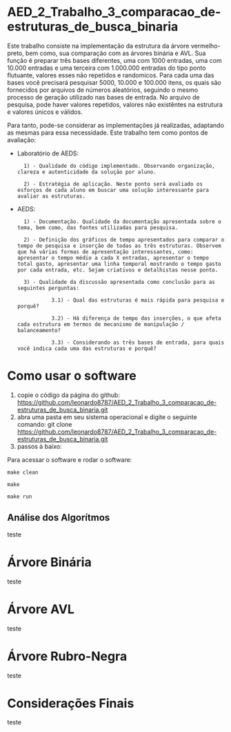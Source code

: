 <h1>AED_2_Trabalho_3_comparacao_de-estruturas_de_busca_binaria</h2>

Este trabalho consiste na implementação da estrutura da árvore vermelho-preto, bem como, sua comparação com as árvores binária e AVL. Sua função é preparar três bases diferentes, uma com 1000 entradas, uma com 10.000 entradas e uma terceira com 1.000.000 entradas do tipo ponto flutuante, valores esses não repetidos e randomicos. Para cada uma das bases você precisará pesquisar 5000, 10.000 e 100.000 itens, os quais são fornecidos por arquivos de números aleatórios, seguindo o mesmo processo de geração utilizado nas bases de entrada. No arquivo de pesquisa, pode haver valores repetidos, valores não existêntes na estrutura e valores únicos e válidos. 

Para tanto, pode-se considerar as implementações já realizadas, adaptando as mesmas para essa necessidade. Este trabalho tem como  pontos de avaliação:

   - Laboratório de AEDS:

           1) - Qualidade do código implementado. Observando organização, clareza e autenticidade da solução por aluno.

           2) - Estratégia de aplicação. Neste ponto será avaliado os esforços de cada aluno em buscar uma solução interessante para avaliar as estruturas. 

   - AEDS:

           1) - Documentação. Qualidade da documentação apresentada sobre o tema, bem como, das fontes utilizadas para pesquisa.

           2) - Definição dos gráficos de tempo apresentados para comparar o tempo de pesquisa e inserção de todas as três estruturas. Observem que há várias formas de apresentação interessantes, como: apresentar o tempo médio a cada X entradas, apresentar o tempo total gasto, apresentar uma linha temporal mostrando o tempo gasto por cada entrada, etc. Sejam criativos e detalhistas nesse ponto.

           3) - Qualidade da discussão apresentada como conclusão para as seguintes perguntas:

                    3.1) - Qual das estruturas é mais rápida para pesquisa e porquê?

                    3.2) - Há diferença de tempo das inserções, o que afeta cada estrutura em termos de mecanismo de manipulação / balanceamento?

                    3.3) - Considerando as três bases de entrada, para quais você indica cada uma das estruturas e porquê?

<h1>Como usar o software</h1>

1) copie o código da página do github: https://github.com/leonardo8787/AED_2_Trabalho_3_comparacao_de-estruturas_de_busca_binaria.git
2) abra uma pasta em seu sistema operacional e digite o seguinte comando: git clone https://github.com/leonardo8787/AED_2_Trabalho_3_comparacao_de-estruturas_de_busca_binaria.git
3) passos à baixo:

Para acessar o software e rodar o software:
~~~
make clean

make 

make run
~~~

<h2>Análise dos Algorítmos</h2>
teste

<h1>Árvore Binária</h1>
teste

<h1>Árvore AVL</h1>
teste

<h1>Árvore Rubro-Negra</h1>
teste


<h1>Considerações Finais</h1>
teste
